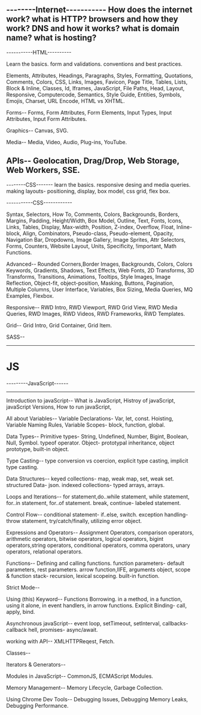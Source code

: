 --------Internet-----------
How does the internet work? what is HTTP? browsers and how they work?
DNS and how it works? what is domain name? what is hosting?
---------------------------


-----------HTML----------

Learn the basics. form and validations. conventions and best practices.

Elements, Attributes, Headings, Paragraphs, Styles, 
Formatting, Quotations, Comments, Colors, CSS, Links, Images, Favicon, 
Page Title, Tables, Lists, Block & Inline, Classes, Id, Iframes, JavaScript,
File Paths, Head, Layout, Responsive, Computercode, Semantics, Style Guide, 
Entities, Symbols, Emojis, Charset, URL Encode, HTML vs XHTML.

Forms--
Forms, Form Attributes, Form Elements, Input Types, Input Attributes, Input Form Attributes.

Graphics--
Canvas, SVG.

Media--
Media, Video, Audio, Plug-ins, YouTube.

APIs--
Geolocation, Drag/Drop, Web Storage, Web Workers, SSE.
-------------------------


--------CSS-------
learn the basics. responsive desing and media queries.
making layouts- positioning, display, box model, css grid, flex box.


-----------CSS------------

Syntax, Selectors, How To, Comments, Colors, Backgrounds, Borders, Margins, Padding,
Height/Width, Box Model, Outline, Text, Fonts, Icons, Links, Tables, Display, Max-width, 
Position, Z-index, Overflow, Float, Inline-block, Align, Combinators, Pseudo-class,
Pseudo-element, Opacity, Navigation Bar, Dropdowns, Image Gallery, Image Sprites, 
Attr Selectors, Forms, Counters, Website Layout, Units, Specificity, !important, 
Math Functions.

Advanced--
Rounded Corners,Border Images, Backgrounds, Colors, Colors Keywords, Gradients, Shadows, 
Text Effects, Web Fonts, 2D Transforms, 3D Transforms, Transitions, Animations, Tooltips,
Style Images, Image Reflection, Object-fit, object-position, Masking, Buttons, Pagination,
Multiple Columns, User Interface, Variables, Box Sizing, Media Queries, MQ Examples, Flexbox.

Responsive--
RWD Intro, RWD Viewport, RWD Grid View, RWD Media Queries, RWD Images, RWD Videos, RWD Frameworks, RWD Templates.

Grid--
Grid Intro, Grid Container, Grid Item.

SASS--




------------------

# JS

---------JavaScript------
************************
Introduction to javaScript--
What is JavaScript,
Histroy of javaScript,
javaScript Versions,
How to run javaScript,

All about Variables--
Variable Declarations- Var, let, const.
Hoisting,
Variable Naming Rules,
Variable Scopes- block, function, global.

Data Types--
Primitive types- String, Undefined, Number, Bigint, Boolean, Null, Symbol.
typeof operator.
Object- prototypal inheritance, object prototype, built-in object. 

Type Casting--
type conversion vs coercion,
explicit type casting, implicit type casting.

Data Structures--
keyed collections- map, weak map, set, weak set.
structured Data- json.
indexed collections- typed arrays, arrays.

Loops and Iterations--
for statement,do..while statement, while statement, for..in statement, for..of statement.
break, continue- labeled statement.

Control Flow--
conditional statement- if..else, switch.
exception handling- throw statement, try/catch/finally, utilizing error object.


Expressions and Operators--
Assignment Operators, comparison operators, arithmetic operators, 
bitwise operators, logical operators, bigint operators,string operators, 
conditional operators, comma operators, unary operators, relational operators.

Functions--
Defining and calling functions.
function parameters- default parameters, rest parameters.
arrow function,IIFE, arguments object,
scope & function stack- recursion, lexical scopeing.
built-in function.


Strict Mode--


Using (this) Keyword--
Functions Borrowing.
in a method, in a function, using it alone, in event handlers, in arrow functions.
Explicit Binding- call, apply, bind.

Asynchronous javaScript--
event loop, setTimeout, setInterval, callbacks- callback hell, promises- async/await.

working with API--
XMLHTTPReqest, Fetch.

Classes--

Iterators & Generators--

Modules in JavaScript--
CommonJS, ECMAScript Modules.

Memory Management--
Memory Lifecycle, Garbage Collection.


Using Chrome Dev Tools--
Debugging Issues, Debugging Memory Leaks, Debugging Performance.
